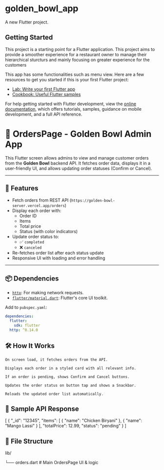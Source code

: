 # golden_bowl_app

A new Flutter project.

## Getting Started

This project is a starting point for a Flutter application. This project aims to provide a smoother experience for a restaurant owner to manage their hierarchical sturcturs and mainly focusing on greater experience for the customers 

This app has some functionalities such as menu view.
Here are a few resources to get you started if this is your first Flutter project:

- [Lab: Write your first Flutter app](https://docs.flutter.dev/get-started/codelab)
- [Cookbook: Useful Flutter samples](https://docs.flutter.dev/cookbook)

For help getting started with Flutter development, view the
[online documentation](https://docs.flutter.dev/), which offers tutorials,
samples, guidance on mobile development, and a full API reference.

# 🍲 OrdersPage - Golden Bowl Admin App

This Flutter screen allows admins to view and manage customer orders from the **Golden Bowl** backend API. It fetches order data, displays it in a user-friendly UI, and allows updating order statuses (Confirm or Cancel).

---

## 🚀 Features

- Fetch orders from REST API (`https://golden-bowl-server.vercel.app/orders`)
- Display each order with:
  - Order ID
  - Items
  - Total price
  - Status (with color indicators)
- Update order status to:
  - ✅ `completed`
  - ❌ `canceled`
- Re-fetches order list after each status update
- Responsive UI with loading and error handling

---

## 📦 Dependencies

- [`http`](https://pub.dev/packages/http): For making network requests.
- [`flutter/material.dart`](https://api.flutter.dev/flutter/material/material-library.html): Flutter's core UI toolkit.

Add to `pubspec.yaml`:
```yaml
dependencies:
  flutter:
    sdk: flutter
  http: ^0.14.0
```

## 🛠️ How It Works

    On screen load, it fetches orders from the API.

    Displays each order in a styled card with all relevant info.

    If an order is pending, shows Confirm and Cancel buttons.

    Updates the order status on button tap and shows a Snackbar.

    Reloads the updated order list automatically.

## 🧪 Sample API Response

[
  {
    "_id": "12345",
    "items": [
      { "name": "Chicken Biryani" },
      { "name": "Mango Lassi" }
    ],
    "totalPrice": 12.99,
    "status": "pending"
  }
]

## 📂 File Structure

lib/

└── orders.dart  # Main OrdersPage UI & logic

